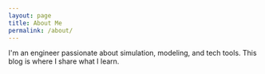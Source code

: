 ```yaml
---
layout: page
title: About Me
permalink: /about/
---
```


I'm an engineer passionate about simulation, modeling, and tech tools. This blog is where I share what I learn.
